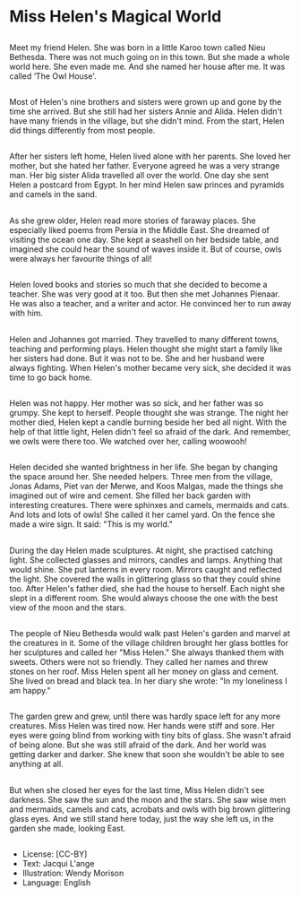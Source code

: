 # Miss Helen's Magical World

##
Meet my friend Helen. She was born
in a little Karoo town called Nieu
Bethesda. There was not much
going on in this town. But she made
a whole world here. She even made
me. And she named her house after
me.
It was called ‘The Owl House'.

##
Most of Helen's nine brothers and
sisters were grown up and gone by
the time she arrived. But she still
had her sisters Annie and Alida.
Helen didn't have many friends in
the village, but she didn't mind.
From the start, Helen did things
differently from most people.

##
After her sisters left home, Helen
lived alone with her parents. She
loved her mother, but she hated her
father. Everyone agreed he was a
very strange man.
Her big sister Alida travelled all over
the world. One day she sent Helen a
postcard from Egypt.
In her mind Helen saw princes and
pyramids and camels in the sand.

##
As she grew older, Helen read more
stories of faraway places. She
especially liked poems from Persia
in the Middle East.
She dreamed of visiting the ocean
one day. She kept a seashell on her
bedside table, and imagined she
could hear the sound of waves
inside it.
But of course, owls were always her
favourite things of all!

##
Helen loved books and stories so
much that she decided to become a
teacher. She was very good at it
too. But then she met Johannes
Pienaar. He was also a teacher, and
a writer and actor.
He convinced her to run away with
him.

##
Helen and Johannes got married.
They travelled to many different
towns, teaching and performing
plays. Helen thought she might
start a family like her sisters had
done. But it was not to be. She and
her husband were always fighting.
When Helen's mother became very
sick, she decided it was time to go
back home.

##
Helen was not happy. Her mother
was so sick, and her father was so
grumpy. She kept to herself. People
thought she was strange.
The night her mother died, Helen
kept a candle burning beside her
bed all night.
With the help of that little light,
Helen didn't feel so afraid of the
dark.
And remember, we owls were there
too.
We watched over her, calling woowooh!

##
Helen decided she wanted
brightness in her life. She began by
changing the space around her. She
needed helpers. Three men from
the village, Jonas Adams, Piet van
der Merwe, and Koos Malgas, made
the things she imagined out of wire
and cement. She filled her back
garden with interesting creatures.
There were sphinxes and camels,
mermaids and cats.
And lots and lots of owls! She called
it her camel yard.
On the fence she made a wire sign.
It said: "This is my world."

##
During the day Helen made
sculptures. At night, she practised
catching light.
She collected glasses and mirrors,
candles and lamps. Anything that
would shine.
She put lanterns in every room.
Mirrors caught and reflected the
light. She covered the walls in
glittering glass so that they could
shine too.
After Helen's father died, she had
the house to herself. Each night she
slept in a different room.
She would always choose the one
with the best view of the moon and
the stars.

##
The people of Nieu Bethesda would
walk past Helen's garden and
marvel at the creatures in it.
Some of the village children brought
her glass bottles for her sculptures
and called her "Miss Helen." She
always thanked them with sweets.
Others were not so friendly. They
called her names and threw stones
on her roof. Miss Helen spent all her
money on glass and cement. She
lived on bread and black tea. In her
diary she wrote:
"In my loneliness I am happy."

##
The garden grew and grew, until
there was hardly space left for any
more creatures.
Miss Helen was tired now. Her
hands were stiff and sore. Her eyes
were going blind from working with
tiny bits of glass.
She wasn't afraid of being alone.
But she was still afraid of the dark.
And her world was getting darker
and darker. She knew that soon she
wouldn't be able to see anything at
all.

##
But when she closed her eyes for
the last time, Miss Helen didn't see
darkness. She saw the sun and the
moon and the stars. She saw wise
men and mermaids, camels and
cats, acrobats and owls with big
brown glittering glass eyes.
And we still stand here today, just
the way she left us, in the garden
she made, looking East.

##
* License: [CC-BY]
* Text: Jacqui L'ange
* Illustration: Wendy Morison
* Language: English

